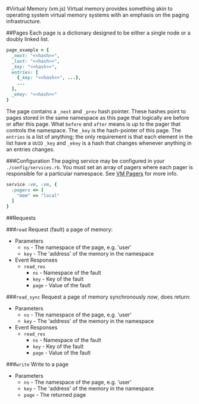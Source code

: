 #Virtual Memory (vm.js)
Virtual memory provides something akin to operating system virtual memory systems with an emphasis on the paging infrastructure. 

##Pages
Each page is a dictionary designed to be either a single node or a doubly linked list.
```ruby
page_example = {
  _next: "<<hash>>",
  _last: "<<hash>>",
  _key: "<<hash>>",
  entries: [
    {_key: "<<hash>>", ...},
    ...
  ],
  _ekey: "<<hash>>"
}
```
The page contains a `_next` and `_prev` hash pointer. These hashes point to pages stored in the same namespace as this page that logically are before
or after this page. What `before` and `after` means is up to the pager that controls the namespace. The `_key` is the hash-pointer of this page. The
`entries` is a list of anything; the only requirement is that each element in the list have a `UUID` `_key` and `_ekey` is a hash that changes
whenever anything in an entries changes.

###Configuration
The paging service may be configured in your `./config/services.rb`. You must set an array of pagers where each pager is responsible for a particular
namespace. See [VM Pagers](./vm/pagers.md) for more info.

```ruby
service :vm, :vm, {
  :pagers => [
    "mem" => "local"
  ]
}
```

##Requests

###`read`
Request (fault) a page of memory:
  * Parameters
    * `ns` - The namespace of the page, e.g. 'user'
    * `key` - The 'address' of the memory in the namespace
  * Event Responses
    * `read_res`
      * `ns` - Namespace of the fault
      * `key` - Key of the fault
      * `page` - Value of the fault

###`read_sync`
Request a page of memory synchronously *now*, does return:
  * Parameters
    * `ns` - The namespace of the page, e.g. 'user'
    * `key` - The 'address' of the memory in the namespace
  * Event Responses
    * `read_res`
      * `ns` - Namespace of the fault
      * `key` - Key of the fault
      * `page` - Value of the fault

###`write`
Write to a page
  * Parameters
    * `ns` - The namespace of the page, e.g. 'user'
    * `key` - The 'address' of the memory in the namespace
    * `page` - The returned page
